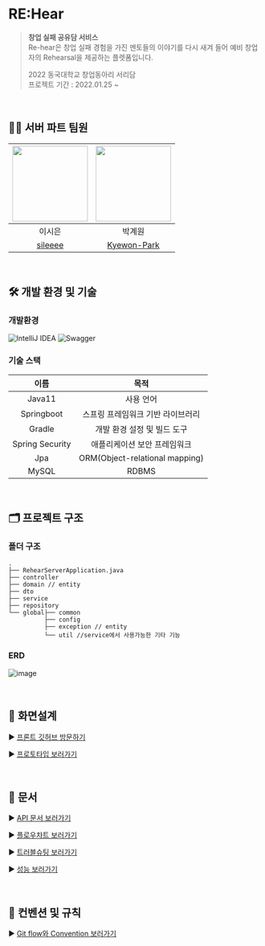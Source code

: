 # RE:Hear
> **창업 실패 공유담 서비스**</br>
> Re-hear은 창업 실패 경험을 가진 멘토들의 이야기를 다시 새겨 들어 예비 창업자의 Rehearsal을 제공하는 플렛폼입니다.
>
> 2022 동국대학교 창업동아리 서리담</br>
> 프로젝트 기간 : 2022.01.25 ~


</br>

## 👨‍💻 서버 파트 팀원
<img src="https://user-images.githubusercontent.com/31584255/151804781-4bcbd5da-fe43-474d-879b-8dd9a918f083.png" width="150"> | <img src="https://user-images.githubusercontent.com/31584255/152821203-56bf852a-0d56-4df8-9927-b59ae6ec25cb.png" width="150"> 
 :---------:|:----------:
이시은 |박계원 
[sileeee](https://github.com/sileeee) | [Kyewon-Park](https://github.com/Kyewon-Park) 


</br>

## 🛠 개발 환경 및 기술

### 개발환경
![IntelliJ IDEA](https://img.shields.io/badge/IntelliJIDEA-000000.svg?style=for-the-badge&logo=intellij-idea&logoColor=white) ![Swagger](https://img.shields.io/badge/-Swagger-%23Clojure?style=for-the-badge&logo=swagger&logoColor=white) 

### 기술 스택
이름 | 목적
 :---------:|:----------:
 Java11 | 사용 언어
 Springboot | 스프링 프레임워크 기반 라이브러리
 Gradle | 개발 환경 설정 및 빌드 도구
 Spring Security | 애플리케이션 보안 프레임워크
 Jpa | ORM(Object-relational mapping)
 MySQL | RDBMS

<br/>

## 🗂 프로젝트 구조

### 폴더 구조

```
.
├── RehearServerApplication.java
├── controller
├── domain // entity
├── dto
├── service
├── repository
└── global├── common
          ├── config
          ├── exception // entity
          └── util //service에서 사용가능한 기타 기능
```

### ERD
![image](https://user-images.githubusercontent.com/31584255/165919514-53e050e0-6d42-4dd7-baa1-50727dc587b6.png)

<br/>

## 📎 화면설계
▶️ [프론트 깃허브 방문하기](https://github.com/RE-HEAR/rehear-frontend) <br/>

▶️ [프로토타입 보러가기](https://github.com/RE-HEAR/rehear-server/wiki/5.-Prototype)

<br/>

## 🎈 문서
▶️ [API 문서 보러가기](https://github.com/RE-HEAR/rehear-server/wiki/1.-API) <br/>

▶️ [플로우차트 보러가기](https://github.com/RE-HEAR/rehear-server/wiki/6.-flow-chart)

▶️ [트러블슈팅 보러가기](https://github.com/RE-HEAR/rehear-server/wiki/3.-Trouble-Shooting)

▶️ [성능 보러가기](https://github.com/RE-HEAR/rehear-server/wiki/4.-Performance)


<br/>

## 🧩 컨벤션 및 규칙
▶️ [Git flow와 Convention 보러가기](https://github.com/RE-HEAR/rehear-server/wiki/7.-Rule-&-Convention)




 


